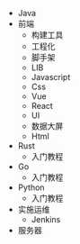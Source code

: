 * Java
* 前端
  * 构建工具
  * 工程化
  * 脚手架
  * LIB
  * Javascript
  * Css
  * Vue
  * React
  * UI
  * 数据大屏
  * Html
* Rust
  + 入门教程
* Go
  + 入门教程
* Python
  + 入门教程
* 实施运维
  + Jenkins
* 服务器
